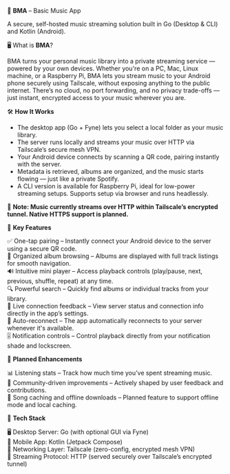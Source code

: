 🎵 **BMA** – Basic Music App

A secure, self-hosted music streaming solution built in Go (Desktop & CLI) and Kotlin (Android).

🖥️ What is **BMA**?

BMA turns your personal music library into a private streaming service — powered by your own devices. Whether you're on a PC, Mac, Linux machine, or a Raspberry Pi, BMA lets you stream music to your Android phone securely using Tailscale, without exposing anything to the public internet.
There’s no cloud, no port forwarding, and no privacy trade-offs — just instant, encrypted access to your music wherever you are.

🛠️ **How It Works**

- The desktop app (Go + Fyne) lets you select a local folder as your music library.
- The server runs locally and streams your music over HTTP via Tailscale’s secure mesh VPN.
- Your Android device connects by scanning a QR code, pairing instantly with the server.
- Metadata is retrieved, albums are organized, and the music starts flowing — just like a private Spotify.
- A CLI version is available for Raspberry Pi, ideal for low-power streaming setups. Supports setup via browser and runs headlessly.

🔐 **Note: Music currently streams over HTTP within Tailscale’s encrypted tunnel. Native HTTPS support is planned.**

🚀 **Key Features**

✅ One-tap pairing – Instantly connect your Android device to the server using a secure QR code.  
🎵 Organized album browsing – Albums are displayed with full track listings for smooth navigation.  
🔊 Intuitive mini player – Access playback controls (play/pause, next, previous, shuffle, repeat) at any time.  
🔍 Powerful search – Quickly find albums or individual tracks from your library.  
📶 Live connection feedback – View server status and connection info directly in the app’s settings.  
📡 Auto-reconnect – The app automatically reconnects to your server whenever it's available.  
🎚️ Notification controls – Control playback directly from your notification shade and lockscreen.

🧩 **Planned Enhancements**

📊 Listening stats – Track how much time you’ve spent streaming music.  
💬 Community-driven improvements – Actively shaped by user feedback and contributions.  
🔄 Song caching and offline downloads – Planned feature to support offline mode and local caching.

🤝 **Tech Stack**

🖥️ Desktop Server: Go (with optional GUI via Fyne)  
📱 Mobile App: Kotlin (Jetpack Compose)  
🛜 Networking Layer: Tailscale (zero-config, encrypted mesh VPN)  
🔐 Streaming Protocol: HTTP (served securely over Tailscale’s encrypted tunnel)

